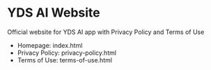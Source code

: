 # YDS AI Website
Official website for YDS AI app with Privacy Policy and Terms of Use

- Homepage: index.html
- Privacy Policy: privacy-policy.html
- Terms of Use: terms-of-use.html
